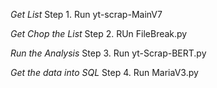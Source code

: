 *Get List*
Step 1. Run yt-scrap-MainV7

*Get Chop the List*
Step 2. RUn FileBreak.py

*Run the Analysis*
Step 3. Run yt-Scrap-BERT.py

*Get the data into SQL*
Step 4. Run MariaV3.py